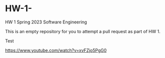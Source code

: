 # HW-1-

HW 1 Spring 2023 Software Engineering 

This is an empty repository for you to attempt a pull request as part of HW 1.

Test

https://www.youtube.com/watch?v=xvFZjo5PgG0
